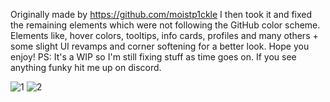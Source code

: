 Originally made by https://github.com/moistp1ckle I then took it and fixed the remaining elements which were not following the GitHub color scheme. 
Elements like, hover colors, tooltips, info cards, profiles and many others + some slight UI revamps and corner softening for a better look. Hope you enjoy!
PS: It's a WIP so I'm still fixing stuff as time goes on. If you see anything funky hit me up on discord.


![1](https://github.com/user-attachments/assets/a053bc96-7528-4adc-979e-802c57ea5550)
![2](https://github.com/user-attachments/assets/3ae27599-7cd2-416d-8c85-b34f2cd13669)
